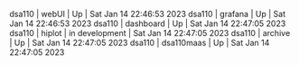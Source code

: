 dsa110 | webUI | Up | Sat Jan 14 22:46:53 2023
dsa110 | grafana | Up | Sat Jan 14 22:46:53 2023
dsa110 | dashboard | Up | Sat Jan 14 22:47:05 2023
dsa110 | hiplot | in development | Sat Jan 14 22:47:05 2023
dsa110 | archive | Up | Sat Jan 14 22:47:05 2023
dsa110 | dsa110maas | Up | Sat Jan 14 22:47:05 2023
